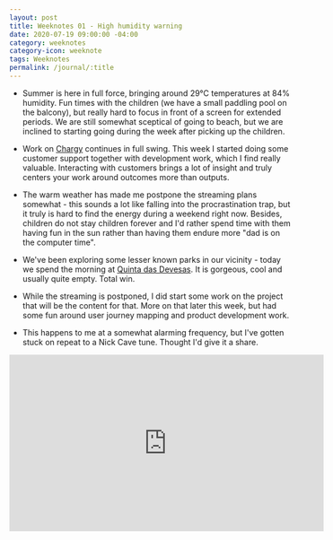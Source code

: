 ```yaml
---
layout: post
title: Weeknotes 01 - High humidity warning
date: 2020-07-19 09:00:00 -04:00
category: weeknotes
category-icon: weeknote
tags: Weeknotes
permalink: /journal/:title
---
```

* Summer is here in full force, bringing around 29&deg;C temperatures at 84%
  humidity. Fun times with the children (we have a small paddling pool on the
balcony), but really hard to focus in front of a screen for extended periods. We
are still somewhat sceptical of going to beach, but we are inclined to starting
going during the week after picking up the children.

* Work on [Chargy] continues in full swing. This week I started doing some
  customer support together with development work, which I find really valuable.
Interacting with customers brings a lot of insight and truly centers your work around
outcomes more than outputs.

* The warm weather has made me postpone the streaming plans somewhat - this
  sounds a lot like falling into the procrastination trap, but it truly is hard
to find the energy during a weekend right now. Besides, children do not stay
children forever and I'd rather spend time with them having fun in the sun
rather than having them endure more "dad is on the computer time".

* We've been exploring some lesser known parks in our vicinity - today we spend
  the morning at [Quinta das Devesas]. It is gorgeous, cool and usually quite
empty. Total win.

* While the streaming is postponed, I did start some work on the project that
  will be the content for that. More on that later this week, but had some fun
around user journey mapping and product development work.

* This happens to me at a somewhat alarming frequency, but I've gotten stuck on
  repeat to a Nick Cave tune. Thought I'd give it a share.
<iframe width="560" height="315" src="https://www.youtube.com/embed/8MajmI5j7Bs" frameborder="0" allow="accelerometer; autoplay; encrypted-media; gyroscope; picture-in-picture" allowfullscreen></iframe>

[Chargy]:https://char.gy
[Quinta das Devesas]:https://www.parquebiologico.pt/parque-da-quinta-das-camelias/a-quinta-das-devesas


